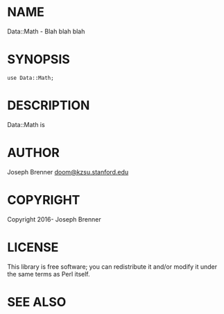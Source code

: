 # NAME

Data::Math - Blah blah blah

# SYNOPSIS

    use Data::Math;

# DESCRIPTION

Data::Math is

# AUTHOR

Joseph Brenner <doom@kzsu.stanford.edu>

# COPYRIGHT

Copyright 2016- Joseph Brenner

# LICENSE

This library is free software; you can redistribute it and/or modify
it under the same terms as Perl itself.

# SEE ALSO
